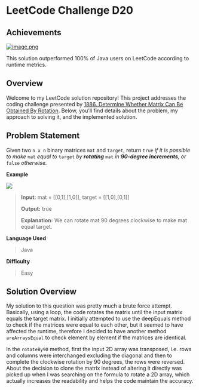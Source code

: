 
# LeetCode Challenge D20
## Achievements
[![image.png](https://i.postimg.cc/J4VTgVfn/image.png)](https://postimg.cc/23GFbJ8R)

This solution outperformed 100% of Java users on LeetCode according to runtime metrics.


## Overview

Welcome to my LeetCode solution repository! This project addresses the coding challenge presented by [1886.  Determine Whether Matrix Can Be Obtained By Rotation](https://leetcode.com/problems/determine-whether-matrix-can-be-obtained-by-rotation/). Below, you'll find details about the problem, my approach to solving it, and the implemented solution.

## Problem Statement
Given two `n x n` binary matrices `mat` and `target`, return `true` _if it is possible to make_ `mat` _equal to_ `target` _by  **rotating**_ `mat` _in  **90-degree increments**, or_ `false` _otherwise._

**Example**

![](https://assets.leetcode.com/uploads/2021/05/20/grid3.png)

>**Input:** mat = [[0,1],[1,0]], target = [[1,0],[0,1]]
>
>**Output:** true
>
>**Explanation:** We can rotate mat 90 degrees clockwise to make mat equal target.

**Language Used**
> Java

**Difficulty**
> Easy

## Solution Overview
My solution to this question was pretty much a brute force attempt. Basically, using a loop, the code rotates the matrix until the input matrix equals the target matrix. I initially attempted to use the deepEquals method to check if the matrices were equal to each other, but it seemed to have affected the runtime, therefore I decided to have another method `areArraysEqual` to check element by element if the matrices are identical.

In the `rotateBy90` method, first the input 2D array was transposed, i.e. rows and columns were interchanged excluding the diagonal and then to complete the clockwise rotation by 90 degrees, the rows were reversed. About the decision to clone the matrix instead of altering it directly was picked up when I was searching on the formula to rotate a 2D array, which actually increases the readability and helps the code maintain the accuracy. 
